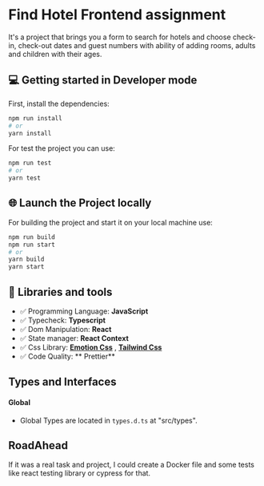 # Find Hotel Frontend assignment

It's a project that brings you a form to search for hotels and choose check-in, check-out dates and guest numbers with ability of adding rooms, adults and children with their ages.


## 💻 Getting started in Developer mode

First, install the dependencies:

```bash
npm run install
# or
yarn install
```

For test the project you can use:
```bash
npm run test
# or
yarn test
```


## 🌐  Launch the Project locally

For building the project and start it on your local machine use:

```bash
npm run build
npm run start
# or
yarn build
yarn start
```


## 🧰 Libraries and tools

- ✅ Programming Language: **JavaScript**
- ✅ Typecheck: **Typescript**
- ✅ Dom Manipulation: **React**
- ✅ State manager: **React Context**
- ✅ Css Library: **[Emotion Css](https://emotion.sh/)** , **[Tailwind Css](https://tailwindcss.com/)**
- ✅ Code Quality: ** Prettier**


## Types and Interfaces

#### Global

- Global Types are located in `types.d.ts` at "src/types".


## RoadAhead

If it was a real task and project, I could create a Docker file and some tests like react testing library or cypress for that.
